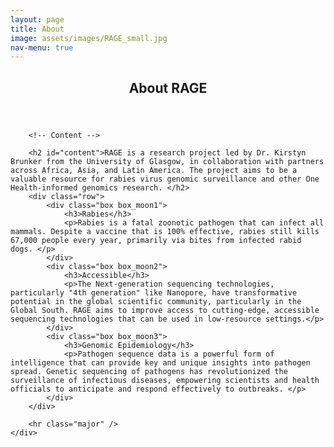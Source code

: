 ```yaml
---
layout: page
title: About
image: assets/images/RAGE_small.jpg
nav-menu: true
---
```


<!-- Main -->
<div id="main" class="alt">

<!-- One -->
<section id="one">
    <div class="inner">
        <header class="major">
            <h1>About RAGE</h1>
        </header>

        <!-- Content -->

        <h2 id="content">RAGE is a research project led by Dr. Kirstyn Brunker from the University of Glasgow, in collaboration with partners across Africa, Asia, and Latin America. The project aims to be a valuable resource for rabies virus genomic surveillance and other One Health-informed genomics research. </h2>
        <div class="row">
            <div class="box box_moon1">
                <h3>Rabies</h3>
                <p>Rabies is a fatal zoonotic pathogen that can infect all mammals. Despite a vaccine that is 100% effective, rabies still kills 67,000 people every year, primarily via bites from infected rabid dogs. </p>
            </div>
            <div class="box box_moon2">
                <h3>Accessible</h3>
                <p>The Next-generation sequencing technologies, particularly "4th generation" like Nanopore, have transformative potential in the global scientific community, particularly in the Global South. RAGE aims to improve access to cutting-edge, accessible sequencing technologies that can be used in low-resource settings.</p>
            </div>
            <div class="box box_moon3">
                <h3>Genomic Epidemiology</h3>
                <p>Pathogen sequence data is a powerful form of intelligence that can provide key and unique insights into pathogen spread. Genetic sequencing of pathogens has revolutionized the surveillance of infectious diseases, empowering scientists and health officials to anticipate and respond effectively to outbreaks. </p>
            </div>
        </div>
        
        <hr class="major" />
    </div>
</section>

</div>
